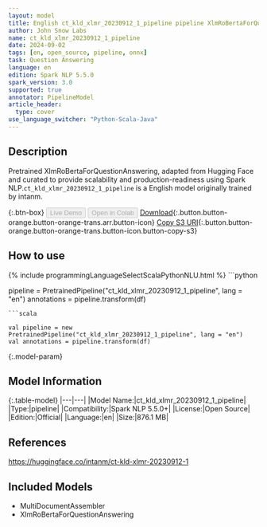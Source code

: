 ```yaml
---
layout: model
title: English ct_kld_xlmr_20230912_1_pipeline pipeline XlmRoBertaForQuestionAnswering from intanm
author: John Snow Labs
name: ct_kld_xlmr_20230912_1_pipeline
date: 2024-09-02
tags: [en, open_source, pipeline, onnx]
task: Question Answering
language: en
edition: Spark NLP 5.5.0
spark_version: 3.0
supported: true
annotator: PipelineModel
article_header:
  type: cover
use_language_switcher: "Python-Scala-Java"
---
```


## Description

Pretrained XlmRoBertaForQuestionAnswering, adapted from Hugging Face and curated to provide scalability and production-readiness using Spark NLP.`ct_kld_xlmr_20230912_1_pipeline` is a English model originally trained by intanm.

{:.btn-box}
<button class="button button-orange" disabled>Live Demo</button>
<button class="button button-orange" disabled>Open in Colab</button>
[Download](https://s3.amazonaws.com/auxdata.johnsnowlabs.com/public/models/ct_kld_xlmr_20230912_1_pipeline_en_5.5.0_3.0_1725254621679.zip){:.button.button-orange.button-orange-trans.arr.button-icon}
[Copy S3 URI](s3://auxdata.johnsnowlabs.com/public/models/ct_kld_xlmr_20230912_1_pipeline_en_5.5.0_3.0_1725254621679.zip){:.button.button-orange.button-orange-trans.button-icon.button-copy-s3}

## How to use



<div class="tabs-box" markdown="1">
{% include programmingLanguageSelectScalaPythonNLU.html %}
```python

pipeline = PretrainedPipeline("ct_kld_xlmr_20230912_1_pipeline", lang = "en")
annotations =  pipeline.transform(df)   

```
```scala

val pipeline = new PretrainedPipeline("ct_kld_xlmr_20230912_1_pipeline", lang = "en")
val annotations = pipeline.transform(df)

```
</div>

{:.model-param}
## Model Information

{:.table-model}
|---|---|
|Model Name:|ct_kld_xlmr_20230912_1_pipeline|
|Type:|pipeline|
|Compatibility:|Spark NLP 5.5.0+|
|License:|Open Source|
|Edition:|Official|
|Language:|en|
|Size:|876.1 MB|

## References

https://huggingface.co/intanm/ct-kld-xlmr-20230912-1

## Included Models

- MultiDocumentAssembler
- XlmRoBertaForQuestionAnswering